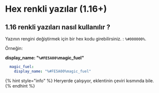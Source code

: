 # Hex renkli yazılar (1.16+)

## 1.16 renkli yazıları nasıl kullanılır ?

Yazının rengini değiştirmek için bir hex kodu girebilirsiniz. : `%#000000%`.

Örneğin:

**display\_name: "`%#FE5A00%`magic\_fuel"**

```yaml
  magic_fuel:
    display_name: "%#FE5A00%magic_fuel"
```

{% hint style="info" %}
Heryerde çalışıyor, eklentinin çeviri kısmında bile.
{% endhint %}
